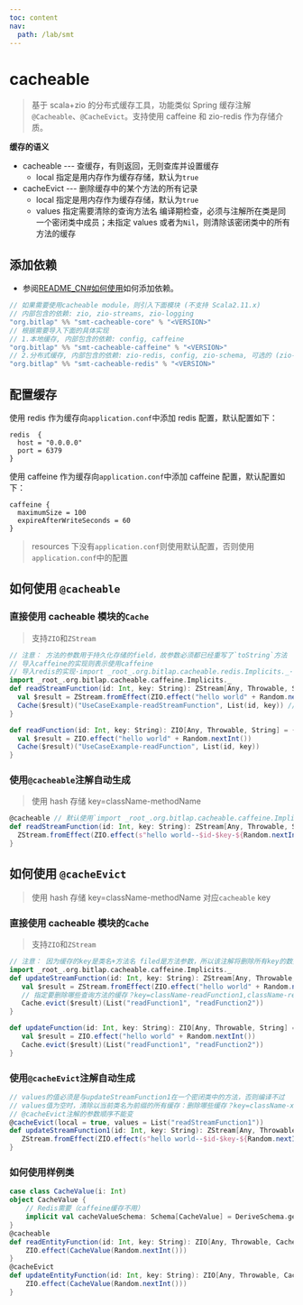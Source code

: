 ```yaml
---
toc: content
nav:
  path: /lab/smt
---
```


# cacheable

> 基于 scala+zio 的分布式缓存工具，功能类似 Spring 缓存注解`@Cacheable`、`@CacheEvict`。支持使用 caffeine 和 zio-redis 作为存储介质。

**缓存的语义**

- cacheable --- 查缓存，有则返回，无则查库并设置缓存
  - local 指定是用内存作为缓存存储，默认为`true`
- cacheEvict --- 删除缓存中的某个方法的所有记录
  - local 指定是用内存作为缓存存储，默认为`true`
  - values 指定需要清除的查询方法名 编译期检查，必须与注解所在类是同一个密闭类中成员；未指定 values 或者为`Nil`，则清除该密闭类中的所有方法的缓存

## 添加依赖

- 参阅[README_CN#如何使用](../README_CN.md)如何添加依赖。

```scala
// 如果需要使用cacheable module，则引入下面模块 (不支持 Scala2.11.x)
// 内部包含的依赖: zio, zio-streams, zio-logging
"org.bitlap" %% "smt-cacheable-core" % "<VERSION>"
// 根据需要导入下面的具体实现
// 1.本地缓存, 内部包含的依赖: config, caffeine
"org.bitlap" %% "smt-cacheable-caffeine" % "<VERSION>"
// 2.分布式缓存, 内部包含的依赖: zio-redis, config, zio-schema, 可选的 (zio-schema-protobuf,zio-schema-derivation用于样例类序列化)
"org.bitlap" %% "smt-cacheable-redis" % "<VERSION>"
```

## 配置缓存

使用 redis 作为缓存向`application.conf`中添加 redis 配置，默认配置如下：

```
redis  {
  host = "0.0.0.0"
  port = 6379
}
```

使用 caffeine 作为缓存向`application.conf`中添加 caffeine 配置，默认配置如下：

```
caffeine {
  maximumSize = 100
  expireAfterWriteSeconds = 60
}
```

> resources 下没有`application.conf`则使用默认配置，否则使用`application.conf`中的配置

## 如何使用 `@cacheable`

### 直接使用 cacheable 模块的`Cache`

> 支持`ZIO`和`ZStream`

```scala
// 注意： 方法的参数用于持久化存储的field，故参数必须都已经重写了`toString`方法
// 导入caffeine的实现则表示使用caffeine
// 导入redis的实现·import _root_.org.bitlap.cacheable.redis.Implicits._·
import _root_.org.bitlap.cacheable.caffeine.Implicits._
def readStreamFunction(id: Int, key: String): ZStream[Any, Throwable, String] = {
  val $result = ZStream.fromEffect(ZIO.effect("hello world" + Random.nextInt()))
  Cache($result)("UseCaseExample-readStreamFunction", List(id, key)) // "UseCaseExample-readStreamFunction" is hash key
}

def readFunction(id: Int, key: String): ZIO[Any, Throwable, String] = {
  val $result = ZIO.effect("hello world" + Random.nextInt())
  Cache($result)("UseCaseExample-readFunction", List(id, key))
}
```

### 使用`@cacheable`注解自动生成

> 使用 hash 存储 key=className-methodName

```scala
@cacheable // 默认使用`import _root_.org.bitlap.cacheable.caffeine.Implicits._`
def readStreamFunction(id: Int, key: String): ZStream[Any, Throwable, String] = {
  ZStream.fromEffect(ZIO.effect(s"hello world--$id-$key-${Random.nextInt()}"))
}
```

## 如何使用 `@cacheEvict`

> 使用 hash 存储 key=className-methodName 对应`cacheable` key

### 直接使用 cacheable 模块的`Cache`

> 支持`ZIO`和`ZStream`

```scala
// 注意： 因为缓存的key是类名+方法名 filed是方法参数，所以该注解将删除所有key的数据，相当于spring的@CacheEvict注解设置allEntries=true
import _root_.org.bitlap.cacheable.caffeine.Implicits._
def updateStreamFunction(id: Int, key: String): ZStream[Any, Throwable, String] = {
   val $result = ZStream.fromEffect(ZIO.effect("hello world" + Random.nextInt()))
   // 指定要删除哪些查询方法的缓存？key=className-readFunction1,className-readFunction2
   Cache.evict($result)(List("readFunction1", "readFunction2"))
}

def updateFunction(id: Int, key: String): ZIO[Any, Throwable, String] = {
   val $result = ZIO.effect("hello world" + Random.nextInt())
   Cache.evict($result)(List("readFunction1", "readFunction2"))
}
```

### 使用`@cacheEvict`注解自动生成

```scala
// values的值必须是与updateStreamFunction1在一个密闭类中的方法，否则编译不过
// values值为空时，清除以当前类名为前缀的所有缓存：删除哪些缓存？key=className-xx,className-yy,以此类推
// @cacheEvict注解的参数顺序不能变
@cacheEvict(local = true, values = List("readStreamFunction1"))
def updateStreamFunction1(id: Int, key: String): ZStream[Any, Throwable, String] = {
   ZStream.fromEffect(ZIO.effect(s"hello world--$id-$key-${Random.nextInt()}"))
}
```

### 如何使用样例类

```scala
case class CacheValue(i: Int)
object CacheValue {
    // Redis需要（caffeine缓存不用）
    implicit val cacheValueSchema: Schema[CacheValue] = DeriveSchema.gen[CacheValue]
}
@cacheable
def readEntityFunction(id: Int, key: String): ZIO[Any, Throwable, CacheValue] = {
    ZIO.effect(CacheValue(Random.nextInt()))
}
@cacheEvict
def updateEntityFunction(id: Int, key: String): ZIO[Any, Throwable, CacheValue] = {
    ZIO.effect(CacheValue(Random.nextInt()))
}
```
